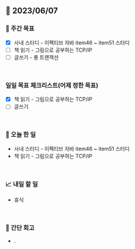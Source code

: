 ## 📅 2023/06/07


### 👏 주간 목표

- [x] 사내 스터디 - 이펙티브 자바 item46 ~ item51 스터디
- [ ] 책 읽기 - 그림으로 공부하는 TCP/IP
- [ ] 글쓰기 - 롱 트랜잭션

<br/>

### 일일 목표 체크리스트(어제 정한 목표)

- [x] 책 읽기 - 그림으로 공부하는 TCP/IP
- [ ] 글쓰기

<br/>

### 💯 오늘 한 일

- 사내 스터디 - 이펙티브 자바 item46 ~ item51 스터디
- 책 읽기 - 그림으로 공부하는 TCP/IP

<br/>

### 📈 내일 할 일

- 휴식

<br/>

### 🤔 간단 회고

- .
 
